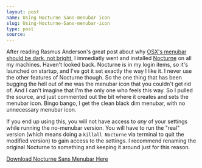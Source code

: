 ```yaml
---
layout: post
name: Using Nocturne Sans-menubar icon
slug: Using-Nocturne-Sans-menubar-icon
type: post
source:
---
```


After reading Rasmus Anderson's great post about why [OSX's menubar should be dark, not bright][rsms-menubar], I immediatly went and installed [Nocturne] on all my machines. Haven't looked back. Nocturne is in my login items, so it's launched on startup, and I've got it set exactly the way I like it. I never use the other features of Nocturne though. So the one thing that has been bugging the hell out of me was the menubar icon that you couldn't get rid of. And I can't imagine that I'm the only one who feels this way. So I pulled the source, and just commented out the bit where it creates and sets the menubar icon. Bingo bango, I get the clean black dim menubar, with no unnecessary menubar icon.

If you end up using this, you will not have access to _any_ of your settings while running the no-menubar version. You will have to run the "real" version (which means doing a `killall Nocturne` via terminal to quit the modified version) to gain access to the settings. I recommend renaming the original Nocturne to something and keeping it around just for this reason.

[Download Nocturne Sans Menubar Here]("/files/Nocturne-no_menu.zip")

[Nocturne]: http://code.google.com/p/blacktree-nocturne/
[rsms-menubar]: http://rsms.me/2011/02/06/osx-menubar-should-be-dark.html
